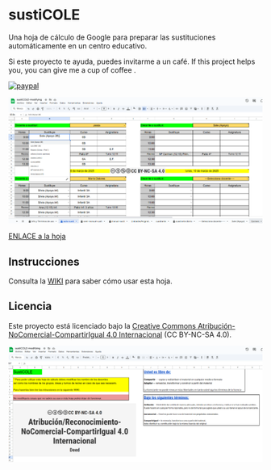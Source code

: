# sustiCOLE
Una hoja de cálculo de Google para preparar las sustituciones automáticamente en un centro educativo.

Si este proyecto te ayuda, puedes invitarme a un café.
If this project helps you,  you can give me a cup of coffee .

[![paypal](https://www.paypalobjects.com/en_US/i/btn/btn_donateCC_LG.gif)](https://www.paypal.com/donate?business=FUMT27MVTRTHJ&no_recurring=0&item_name=Proyectos+TIC+Andaluc%C3%ADa&currency_code=EUR)

![](https://github.com/aosucas499/sustiCOLE/blob/7ce650aa473b2d3c29217f516b2255795611cf06/pictures/susticole2.png)

[ENLACE a la hoja](https://docs.google.com/spreadsheets/d/1XjptQQhdkmR34dncXOOWNBoLD4R-9_O29xz6hQI8adI/copy)

## Instrucciones
Consulta la [WIKI](https://github.com/aosucas499/sustiCOLE/wiki) para saber cómo usar esta hoja.

## Licencia  
Este proyecto está licenciado bajo la [Creative Commons Atribución-NoComercial-CompartirIgual 4.0 Internacional](https://creativecommons.org/licenses/by-nc-sa/4.0/deed.es) (CC BY-NC-SA 4.0).  

![](https://github.com/aosucas499/sustiCOLE/blob/7ce650aa473b2d3c29217f516b2255795611cf06/pictures/susticole1.png)
